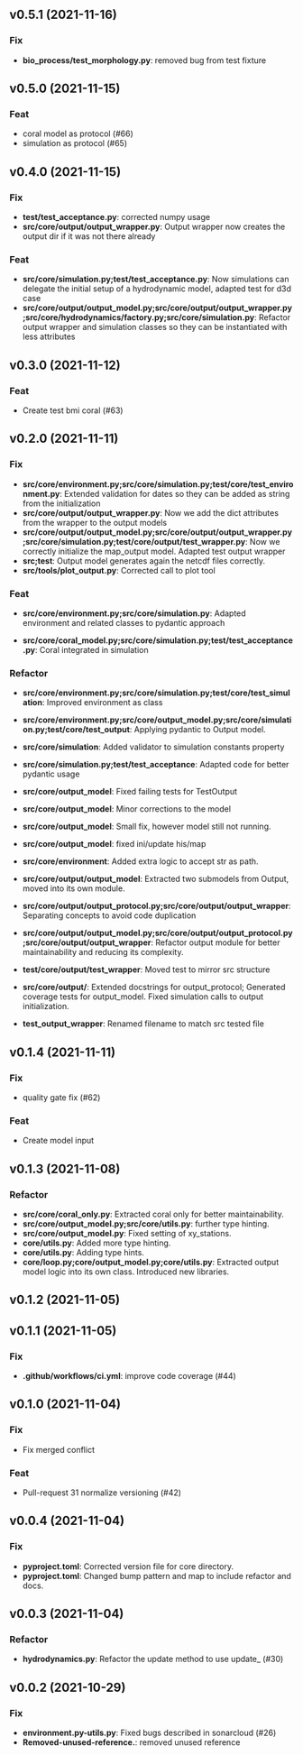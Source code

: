 ## v0.5.1 (2021-11-16)

### Fix

- **bio_process/test_morphology.py**: removed bug from test fixture

## v0.5.0 (2021-11-15)

### Feat

- coral model as protocol (#66)
- simulation as protocol (#65)

## v0.4.0 (2021-11-15)

### Fix

- **test/test_acceptance.py**: corrected numpy usage
- **src/core/output/output_wrapper.py**: Output wrapper now creates the output dir if it was not there already

### Feat

- **src/core/simulation.py;test/test_acceptance.py**: Now simulations can delegate the initial setup of a hydrodynamic model, adapted test for d3d case
- **src/core/output/output_model.py;src/core/output/output_wrapper.py;src/core/hydrodynamics/factory.py;src/core/simulation.py**: Refactor output wrapper and simulation classes so they can be instantiated with less attributes

## v0.3.0 (2021-11-12)

### Feat

- Create test bmi coral (#63)

## v0.2.0 (2021-11-11)

### Fix

- **src/core/environment.py;src/core/simulation.py;test/core/test_environment.py**: Extended validation for dates so they can be added as string from the initialization
- **src/core/output/output_wrapper.py**: Now we add the dict attributes from the wrapper to the output models
- **src/core/output/output_model.py;src/core/output/output_wrapper.py;src/core/simulation.py;test/core/output/test_wrapper.py**: Now we correctly initialize the map_output model. Adapted test output wrapper
- **src;test**: Output model generates again the netcdf files correctly.
- **src/tools/plot_output.py**: Corrected call to plot tool

### Feat

- **src/core/environment.py;src/core/simulation.py**: Adapted environment and related classes to pydantic approach

- **src/core/coral_model.py;src/core/simulation.py;test/test_acceptance.py**: Coral integrated in simulation

### Refactor

- **src/core/environment.py;src/core/simulation.py;test/core/test_simulation**: Improved environment as class

- **src/core/environment.py;src/core/output_model.py;src/core/simulation.py;test/core/test_output**: Applying pydantic to Output model.

- **src/core/simulation**: Added validator to simulation constants property

- **src/core/simulation.py;test/test_acceptance**: Adapted code for better pydantic usage

- **src/core/output_model**: Fixed failing tests for TestOutput

- **src/core/output_model**: Minor corrections to the model

- **src/core/output_model**: Small fix, however model still not running.

- **src/core/output_model**: fixed ini/update his/map

- **src/core/environment**: Added extra logic to accept str as path.

- **src/core/output/output_model**: Extracted two submodels from Output, moved into its own module.

- **src/core/output/output_protocol.py;src/core/output/output_wrapper**: Separating concepts to avoid code duplication

- **src/core/output/output_model.py;src/core/output/output_protocol.py;src/core/output/output_wrapper**: Refactor output module for better maintainability and reducing its complexity.

- **test/core/output/test_wrapper**: Moved test to mirror src structure

- **src/core/output/**: Extended docstrings for output_protocol; Generated coverage tests for output_model. Fixed simulation calls to output initialization.

- **test_output_wrapper**: Renamed filename to match src tested file


## v0.1.4 (2021-11-11)

### Fix

- quality gate fix (#62)

### Feat

- Create model input

## v0.1.3 (2021-11-08)

### Refactor

- **src/core/coral_only.py**: Extracted coral only for better maintainability.
- **src/core/output_model.py;src/core/utils.py**: further type hinting.
- **src/core/output_model.py**: Fixed setting of xy_stations.
- **core/utils.py**: Added more type hinting.
- **core/utils.py**: Adding type hints.
- **core/loop.py;core/output_model.py;core/utils.py**: Extracted output model logic into its own class. Introduced new libraries.

## v0.1.2 (2021-11-05)

## v0.1.1 (2021-11-05)

### Fix

- **.github/workflows/ci.yml**: improve code coverage (#44)

## v0.1.0 (2021-11-04)

### Fix

- Fix merged conflict

### Feat

- Pull-request 31 normalize versioning (#42)

## v0.0.4 (2021-11-04)

### Fix

- **pyproject.toml**: Corrected version file for core directory.
- **pyproject.toml**: Changed bump pattern and map to include refactor and docs.

## v0.0.3 (2021-11-04)

### Refactor

- **hydrodynamics.py**: Refactor the update method to use update_ (#30)

## v0.0.2 (2021-10-29)

### Fix

- **environment.py-utils.py**: Fixed bugs described in sonarcloud (#26)
- **Removed-unused-reference.**: removed unused reference
